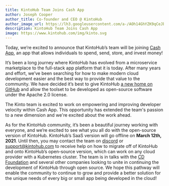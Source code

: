 ```yaml
---
title: KintoHub Team Joins Cash App
author: Joseph Cooper
author_title: Co-founder and CEO @ KintoHub
author_image_url: https://lh3.googleusercontent.com/a-/AOh14GhYZK9qCeJbVqSGcuqL-Y9XvsETwdv4SmNxjrHT=s70-p-k-no
description: KintoHub Team Joins Cash App
image: https://www.kintohub.com/img/kinto.svg
---
```


Today, we’re excited to announce that KintoHub’s team will be joining [Cash App](https://cash.app/), an app that allows individuals to spend, send, store, and invest money!

<!--truncate-->

It’s been a long journey where KintoHub has evolved from a microservice marketplace to the full-stack app platform that it is today. After many years and effort, we’ve been searching for how to make modern cloud development easier and the best way to provide that value to the community. We have decided it’s best to give KintoHub [a new home on GitHub](https://github.com/kintoproj) and allow the toolset to be developed as open-source software under the Apache 2.0 license.

The Kinto team is excited to work on empowering and improving developer velocity within Cash App. This opportunity has extended the team's passion to a new dimension and we're excited about the work ahead.

As for the KintoHub community, it’s been a beautiful journey working with everyone, and we’re excited to see what you all do with the open-source version of KintoHub. KintoHub’s SaaS version will go offline on **March 12th, 2021**. Until then, you may contact the team on [discord](https://kintohub.com/discord) or [support@kintohub.com](mailto:support@kintohub.com) to receive help on how to migrate off of KintoHub and onto KintoHub’s open-source version, which can work on any cloud provider with a Kubernetes cluster. The team is in talks with the [CD Foundation](https://cd.foundation/) and several other companies looking to unite in continuing the development of KintoHub through open source. We hope this pathway will enable the community to continue to grow and provide a better solution for the unique needs of every big or small app being developed in the cloud!
